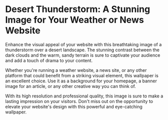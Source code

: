 <!--
Write me markdown content of website with wallpaper:

"A dramatic image of a thunderstorm over a desert landscape for a weather or news website"

The header of the page should not be copy of the text but rather a real content of the website which is using this wallpaper.
-->

<!--font:Montserrat-->

# Desert Thunderstorm: A Stunning Image for Your Weather or News Website

Enhance the visual appeal of your website with this breathtaking image of a thunderstorm over a desert landscape. The stunning contrast between the dark clouds and the warm, sandy terrain is sure to captivate your audience and add a touch of drama to your content.

Whether you're running a weather website, a news site, or any other platform that could benefit from a striking visual element, this wallpaper is an excellent choice. Use it as a background for your homepage, a banner image for an article, or any other creative way you can think of.

With its high resolution and professional quality, this image is sure to make a lasting impression on your visitors. Don't miss out on the opportunity to elevate your website's design with this powerful and eye-catching wallpaper.
